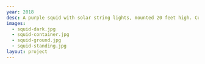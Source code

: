 ```yaml
---
year: 2018
desc: A purple squid with solar string lights, mounted 20 feet high. Cut from acrylic plastic.
images:
  - squid-dark.jpg
  - squid-container.jpg
  - squid-ground.jpg
  - squid-standing.jpg
layout: project
---
```

